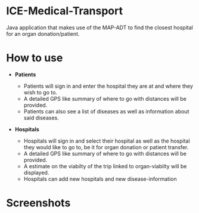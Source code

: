 # ICE-Medical-Transport

Java application that makes use of the MAP-ADT to find the closest hospital for an organ donation/patient.

# How to use

- **Patients**
  - Patients will sign in and enter the hospital they are at and where they wish to go to.
  - A detailed GPS like summary of where to go with distances will be provided.
  - Patients can also see a list of diseases as well as information about said diseases.
  
- **Hospitals**

  - Hospitals will sign in and select their hospital as well as the hospital they would like to go to, be it for organ donation or patient     transfer.
  - A detailed GPS like summary of where to go with distances will be provided.
  - A estimate on the viabilty of the trip linked to organ-viabilty will be displayed.
  - Hospitals can add new hospitals and new disease-information

# Screenshots
